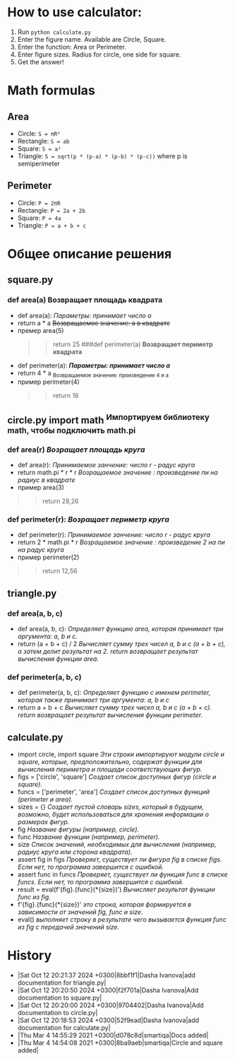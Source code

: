 # How to use calculator:
1. Run `python calculate.py`
2. Enter the figure name. Available are Circle, Square.
3. Enter the function: Area or Perimeter.
4. Enter figure sizes. Radius for circle, one side for square.
5. Get the answer!

# Math formulas
## Area
- Circle: `S = πR²`
- Rectangle: `S = ab`
- Square: `S = a²`
- Triangle: `S = sqrt(p * (p-a) * (p-b) * (p-c))` where p is semiperimeter

## Perimeter
- Circle: `P = 2πR`
- Rectangle: `P = 2a + 2b`
- Square: `P = 4a`
- Triangle: `P = a + b + c`

# Общее описание решения
## square.py
### def area(a) **Возвращает площадь квадрата**
- def area(a): *Параметры: принимает число a*
-	return a * a ~~Возвращаемое значение: а в квадрате~~
- премер area(5)
  >> return 25
###def perimeter(a) **Возвращает периметр квадрата**
- def perimeter(a): ***Параметры: принимает число а***
-	return 4 * a <sub>Возвращаемое значение: произведение 4 и а</sub>
- пример perimeter(4)
  >> return 16
## circle.py import math <sup>Импортируем библиотеку math, чтобы подключить math.pi</sup>
### def area(r) *Возращает площадь круга*
- def area(r): *Принимаемое занчение: число r - радус круга*
-   return math.pi * r * r *Возращаемое значение : произведение пи на радиус в квадрате*
-   пример area(3)
  >> return 28,26
### def perimeter(r): *Возращает периметр круга*
- def perimeter(r): *Принимаемое занчение: число r - радус круга*
-   return 2 * math.pi * r *Возращаемое значение : произведение 2 на пи на радус круга*
-   пример perimeter(2)
  >> return 12,56
## triangle.py
### def area(a, b, c)
- def area(a, b, c): *Определяет функцию area, которая принимает три аргумента: a, b и c.*
- return (a + b + c) / 2 *Вычисляет сумму трех чисел a, b и c (a + b + c), а затем делит результат на 2. return возвращает результат вычисления функции area.*
### def perimeter(a, b, c)
- def perimeter(a, b, c): *Определяет функцию с именем perimeter, которая также принимает три аргумента: a, b и c*
- return a + b + c *Вычисляет сумму трех чисел a, b и c (a + b + c). return возвращает результат вычисления функции perimeter.*
## calculate.py

- import circle, import square *Эти строки импортируют модули circle и square, которые, предположительно, содержат функции для вычисления периметра и площади соответствующих фигур.*
- figs = ['circle', 'square'] *Создает список доступных фигур (circle и square).*
- funcs = ['perimeter', 'area'] *Создает список доступных функций (perimeter и area).*
- sizes = {} *Создает пустой словарь sizes, который в будущем, возможно, будет использоваться для хранения информации о размерах фигур.*
- fig *Название фигуры (например, circle).*
- func *Название функции (например, perimeter).*
- size *Список значений, необходимых для вычисления (например, радиус круга или сторона квадрата).*
- assert fig in figs *Проверяет, существует ли фигура fig в списке figs. Если нет, то программа завершится с ошибкой.*
- assert func in funcs *Проверяет, существует ли функция func в списке funcs. Если нет, то программа завершится с ошибкой.*
- result = eval(f'{fig}.{func}(*{size})') *Вычисляет результат функции func из fig.* 
- f'{fig}.{func}(*{size})'  *это строка, которая формируется в зависимости от значений fig, func и size.*
- eval() *выполняет строку в результате чего вызывается функция func из fig с передачей значений size.*

# History
- |Sat Oct 12 20:21:37 2024 +0300|8bbf1f1|Dasha Ivanova|add documentation for triangle.py|
- |Sat Oct 12 20:20:50 2024 +0300|f2f701a|Dasha Ivanova|Add documentation to square.py|
- |Sat Oct 12 20:20:00 2024 +0300|9704402|Dasha Ivanova|Add documentation to circle.py|
- |Sat Oct 12 20:18:53 2024 +0300|52f9ead|Dasha Ivanova|add documentation for calculate.py|
- |Thu Mar 4 14:55:29 2021 +0300|d078c8d|smartiqa|Docs added|
- |Thu Mar 4 14:54:08 2021 +0300|8ba9aeb|smartiqa|Circle and square added|

